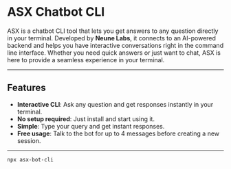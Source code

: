 # ASX Chatbot CLI

ASX is a chatbot CLI tool that lets you get answers to any question directly in your terminal. Developed by **Neune Labs**, it connects to an AI-powered backend and helps you have interactive conversations right in the command line interface. Whether you need quick answers or just want to chat, ASX is here to provide a seamless experience in your terminal.

---

## Features

- **Interactive CLI**: Ask any question and get responses instantly in your terminal.
- **No setup required**: Just install and start using it.
- **Simple**: Type your query and get instant responses.
- **Free usage**: Talk to the bot for up to 4 messages before creating a new session.

---

```bash
npx asx-bot-cli
